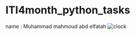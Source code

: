 # ITI4month_python_tasks
name : Muhammad mahmoud abd elfatah
![clock](https://user-images.githubusercontent.com/75576938/202773591-03468da6-c458-4e7e-a42c-cead15d82951.gif)
